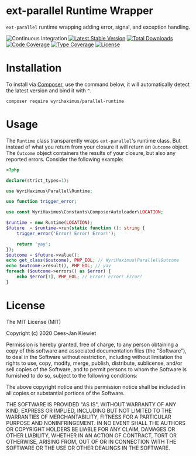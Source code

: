 # ext-parallel Runtime Wrapper

`ext-parallel` runtime wrapping adding error, signal, and exception handling.

![Continuous Integration](https://github.com/wyrihaximus/php-parallel-runtime/workflows/Continuous%20Integration/badge.svg)
[![Latest Stable Version](https://poser.pugx.org/wyrihaximus/parallel-runtime/v/stable.png)](https://packagist.org/packages/wyrihaximus/parallel-runtime)
[![Total Downloads](https://poser.pugx.org/wyrihaximus/parallel-runtime/downloads.png)](https://packagist.org/packages/wyrihaximus/parallel-runtime/stats)
[![Code Coverage](https://coveralls.io/repos/github/WyriHaximus/php-parallel-runtime/badge.svg?branchmaster)](https://coveralls.io/github/WyriHaximus/php-parallel-runtime?branch=master)
[![Type Coverage](https://shepherd.dev/github/WyriHaximus/php-parallel-runtime/coverage.svg)](https://shepherd.dev/github/WyriHaximus/php-parallel-runtime)
[![License](https://poser.pugx.org/wyrihaximus/parallel-runtime/license.png)](https://packagist.org/packages/wyrihaximus/parallel-runtime)

# Installation

To install via [Composer](http://getcomposer.org/), use the command below, it will automatically detect the latest version and bind it with `^`.

```
composer require wyrihaximus/parallel-runtime
```

# Usage

The `Runtime` class transparently wraps `ext-parallel`'s runtime class. But instead of what you return from your
closure it will return an `Outcome` object. The `Outcome` object containers the results of your closure, but also any
reported errors. Consider the following example:

```php
<?php

declare(strict_types=1);

use WyriHaximus\Parallel\Runtime;

use function trigger_error;

use const WyriHaximus\Constants\ComposerAutoloader\LOCATION;

$runtime = new Runtime(LOCATION);
$future  = $runtime->run(static function (): string {
    trigger_error('Error! Error! Error!');

    return 'yay';
});
$outcome = $future->value();
echo get_class($outcome), PHP_EOL; // WyriHaximus\Parallel\Outcome
echo $outcome->result(), PHP_EOL; // yay
foreach ($outcome->errors() as $error) {
    echo $error[1], PHP_EOL; // Error! Error! Error!
}
```

# License

The MIT License (MIT)

Copyright (c) 2020 Cees-Jan Kiewiet

Permission is hereby granted, free of charge, to any person obtaining a copy
of this software and associated documentation files (the "Software"), to deal
in the Software without restriction, including without limitation the rights
to use, copy, modify, merge, publish, distribute, sublicense, and/or sell
copies of the Software, and to permit persons to whom the Software is
furnished to do so, subject to the following conditions:

The above copyright notice and this permission notice shall be included in all
copies or substantial portions of the Software.

THE SOFTWARE IS PROVIDED "AS IS", WITHOUT WARRANTY OF ANY KIND, EXPRESS OR
IMPLIED, INCLUDING BUT NOT LIMITED TO THE WARRANTIES OF MERCHANTABILITY,
FITNESS FOR A PARTICULAR PURPOSE AND NONINFRINGEMENT. IN NO EVENT SHALL THE
AUTHORS OR COPYRIGHT HOLDERS BE LIABLE FOR ANY CLAIM, DAMAGES OR OTHER
LIABILITY, WHETHER IN AN ACTION OF CONTRACT, TORT OR OTHERWISE, ARISING FROM,
OUT OF OR IN CONNECTION WITH THE SOFTWARE OR THE USE OR OTHER DEALINGS IN THE
SOFTWARE.
